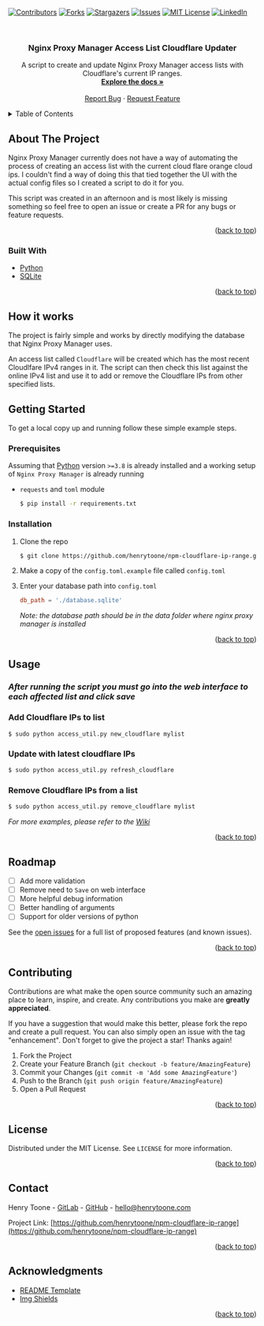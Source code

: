 <div id="top"></div>
<!--
*** Thanks for checking out the Best-README-Template. If you have a suggestion
*** that would make this better, please fork the repo and create a pull request
*** or simply open an issue with the tag "enhancement".
*** Don't forget to give the project a star!
*** Thanks again! Now go create something AMAZING! :D
-->



<!-- PROJECT SHIELDS -->
<!--
*** I'm using markdown "reference style" links for readability.
*** Reference links are enclosed in brackets [ ] instead of parentheses ( ).
*** See the bottom of this document for the declaration of the reference variables
*** for contributors-url, forks-url, etc. This is an optional, concise syntax you may use.
*** https://www.markdownguide.org/basic-syntax/#reference-style-links
-->
[![Contributors][contributors-shield]][contributors-url]
[![Forks][forks-shield]][forks-url]
[![Stargazers][stars-shield]][stars-url]
[![Issues][issues-shield]][issues-url]
[![MIT License][license-shield]][license-url]
[![LinkedIn][linkedin-shield]][linkedin-url]



<!-- PROJECT LOGO -->
<br />
<div align="center">
  <!-- <a href="https://github.com/othneildrew/Best-README-Template">
    <img src="images/logo.png" alt="Logo" width="80" height="80">
  </a> -->

  <h3 align="center">Nginx Proxy Manager Access List Cloudflare Updater</h3>

  <p align="center">
    A script to create and update Nginx Proxy Manager access lists with Cloudflare's current IP ranges.
    <br />
    <a href="https://github.com/henrytoone/npm-cloudflare-ip-range/wiki"><strong>Explore the docs »</strong></a>
    <br />
    <br />
    <a href="https://github.com/henrytoone/npm-cloudflare-ip-range/issues">Report Bug</a>
    ·
    <a href="https://github.com/henrytoone/npm-cloudflare-ip-range/issues">Request Feature</a>
  </p>
</div>



<!-- TABLE OF CONTENTS -->
<details>
  <summary>Table of Contents</summary>
  <ol>
    <li>
      <a href="#about-the-project">About The Project</a>
      <ul>
        <li><a href="#built-with">Built With</a></li>
      </ul>
    </li>
    <li>
      <a href="#how-it-works">How It Works</a>
    </li>
    <li>
      <a href="#getting-started">Getting Started</a>
      <ul>
        <li><a href="#prerequisites">Prerequisites</a></li>
        <li><a href="#installation">Installation</a></li>
      </ul>
    </li>
    <li><a href="#usage">Usage</a></li>
    <li><a href="#roadmap">Roadmap</a></li>
    <li><a href="#contributing">Contributing</a></li>
    <li><a href="#license">License</a></li>
    <li><a href="#contact">Contact</a></li>
    <li><a href="#acknowledgments">Acknowledgments</a></li>
  </ol>
</details>



<!-- ABOUT THE PROJECT -->
## About The Project

<!-- [![Product Name Screen Shot][product-screenshot]](https://github.com/henrytoone/npm-cloudflare-ip-range) -->

Nginx Proxy Manager currently does not have a way of automating the process of creating an access list with the current cloud flare orange cloud ips. I couldn't find a way of doing this that tied together the UI with the actual config files so I created a script to do it for you.

This script was created in an afternoon and is most likely is missing something so feel free to open an issue or create a PR for any bugs or feature requests.

<p align="right">(<a href="#top">back to top</a>)</p>



### Built With

* [Python](https://python.org/)
* [SQLite](https://sqlite.org/)

<p align="right">(<a href="#top">back to top</a>)</p>

## How it works

The project is fairly simple and works by directly modifying the database that Nginx Proxy Manager uses.

An access list called `Cloudflare` will be created which has the most recent Cloudlfare IPv4 ranges in it.
The script can then check this list against the online IPv4 list and use it to add or remove the Cloudflare IPs from other specified lists.

<!-- GETTING STARTED -->
## Getting Started

To get a local copy up and running follow these simple example steps.

### Prerequisites
Assuming that [Python](https://www.python.org/) version `>=3.8` is already installed and a working setup of `Nginx Proxy Manager` is already running

* `requests` and `toml` module
  ```sh
  $ pip install -r requirements.txt
  ```

### Installation

1. Clone the repo
   ```sh
   $ git clone https://github.com/henrytoone/npm-cloudflare-ip-range.git
   ```
2. Make a copy of the `config.toml.example` file called `config.toml`
   
3. Enter your database path into  `config.toml`
   ```toml
   db_path = './database.sqlite'
   ```
   _Note: the database path should be in the data folder where nginx proxy manager is installed_

<p align="right">(<a href="#top">back to top</a>)</p>



<!-- USAGE EXAMPLES -->
## Usage

### _After running the script you must go into the web interface to each affected list and click save_

### Add Cloudflare IPs to list
```
$ sudo python access_util.py new_cloudflare mylist
```

### Update with latest cloudflare IPs

```bash
$ sudo python access_util.py refresh_cloudflare
```

### Remove Cloudflare IPs from a list
```bash
$ sudo python access_util.py remove_cloudflare mylist
```

_For more examples, please refer to the [Wiki](https://github.com/henrytoone/npm-cloudflare-ip-range/wiki/Examples)_

<p align="right">(<a href="#top">back to top</a>)</p>



<!-- ROADMAP -->
## Roadmap

- [ ] Add more validation
- [ ] Remove need to `Save` on web interface
- [ ] More helpful debug information
- [ ] Better handling of arguments
- [ ] Support for older versions of python

See the [open issues](https://github.com/henrytoone/npm-cloudflare-ip-range/issues) for a full list of proposed features (and known issues).

<p align="right">(<a href="#top">back to top</a>)</p>



<!-- CONTRIBUTING -->
## Contributing

Contributions are what make the open source community such an amazing place to learn, inspire, and create. Any contributions you make are **greatly appreciated**.

If you have a suggestion that would make this better, please fork the repo and create a pull request. You can also simply open an issue with the tag "enhancement".
Don't forget to give the project a star! Thanks again!

1. Fork the Project
2. Create your Feature Branch (`git checkout -b feature/AmazingFeature`)
3. Commit your Changes (`git commit -m 'Add some AmazingFeature'`)
4. Push to the Branch (`git push origin feature/AmazingFeature`)
5. Open a Pull Request

<p align="right">(<a href="#top">back to top</a>)</p>



<!-- LICENSE -->
## License

Distributed under the MIT License. See `LICENSE` for more information.

<p align="right">(<a href="#top">back to top</a>)</p>



<!-- CONTACT -->
## Contact

Henry Toone - [GitLab](https://gitlab.com/henrytoone) - [GitHub](https://github.com/henrytoone) - hello@henrytoone.com

Project Link: [https://github.com/henrytoone/npm-cloudflare-ip-range](https://github.com/henrytoone/npm-cloudflare-ip-range)

<p align="right">(<a href="#top">back to top</a>)</p>



<!-- ACKNOWLEDGMENTS -->
## Acknowledgments

* [README Template](https://github.com/othneildrew/Best-README-Template)
* [Img Shields](https://shields.io)

<p align="right">(<a href="#top">back to top</a>)</p>



<!-- MARKDOWN LINKS & IMAGES -->
<!-- https://www.markdownguide.org/basic-syntax/#reference-style-links -->
[contributors-shield]: https://img.shields.io/github/contributors/henrytoone/npm-cloudflare-ip-range.svg?style=for-the-badge
[contributors-url]: https://github.com/henrytoone/npm-cloudflare-ip-range/graphs/contributors
[forks-shield]: https://img.shields.io/github/forks/henrytoone/npm-cloudflare-ip-range.svg?style=for-the-badge
[forks-url]: https://github.com/henrytoone/npm-cloudflare-ip-range/network/members
[stars-shield]: https://img.shields.io/github/stars/henrytoone/npm-cloudflare-ip-range.svg?style=for-the-badge
[stars-url]: https://github.com/henrytoone/npm-cloudflare-ip-range/stargazers
[issues-shield]: https://img.shields.io/github/issues/henrytoone/npm-cloudflare-ip-range.svg?style=for-the-badge
[issues-url]: https://github.com/henrytoone/npm-cloudflare-ip-range/issues
[license-shield]: https://img.shields.io/github/license/henrytoone/npm-cloudflare-ip-range.svg?style=for-the-badge
[license-url]: https://github.com/henrytoone/npm-cloudflare-ip-range/blob/main/LICENSE
[linkedin-shield]: https://img.shields.io/badge/-LinkedIn-black.svg?style=for-the-badge&logo=linkedin&colorB=2867B2
[linkedin-url]: https://www.linkedin.com/in/henrytoone/
[product-screenshot]: images/screenshot.png
